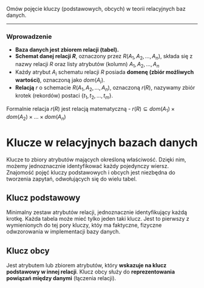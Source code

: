 Omów pojęcie kluczy (podstawowych, obcych) w teorii relacyjnych baz danych.

---

### Wprowadzenie
* **Baza danych jest zbiorem relacji (tabel).**
* **Schemat danej relacji $R$**, oznaczony przez $R(A_1, A_2, \ldots, A_n)$, składa się z nazwy relacji $R$ oraz listy atrybutów (kolumn) $A_1,
A_2, \ldots, A_n$
* Każdy atrybut $A_i$ schematu relacji $R$ posiada **domenę (zbiór możliwych wartości)**, oznaczoną jako $dom(A_i)$.
* **Relacją** $r$ o schemacie $R(A_1, A_2, \ldots,  A_n)$, oznaczoną $r(R)$, nazywamy zbiór krotek (rekordów) postaci $\{t_1, t_2, \ldots, t_m\}$.  

Formalnie relacja $r(R)$ jest relacją matematyczną -  $r(R) \subseteq dom(A_1) \times dom(A_2) \times \ldots \times dom(A_n)$

# Klucze w relacyjnych bazach danych
Klucze to zbiory atrybutów mających określoną właściwość. Dzięki nim, możemy jednoznacznie identyfikować każdy pojedynczy wiersz. Znajomość pojęć kluczy podstawowych i obcych jest niezbędna do tworzenia zapytań, odwołujących się do wielu tabel.

## Klucz podstawowy
Minimalny zestaw atrybutów relacji, jednoznacznie identyfikujący każdą krotkę. Każda tabela może mieć tylko jeden taki klucz. Jest to pierwszy z wymienionych do tej pory kluczy, któy ma faktyczne, fizyczne odwzorowania w implementacji bazy danych.

## Klucz obcy
Jest atrybutem lub zbiorem atrybutów, który **wskazuje na klucz podstawowy w innej relacji**. Klucz obcy służy do
**reprezentowania powiązań między danymi** (łączenia relacji).
